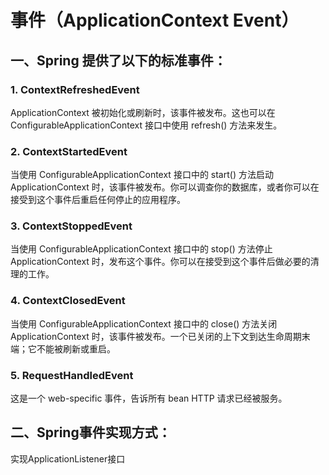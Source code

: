 # 事件（ApplicationContext Event）
## 一、Spring 提供了以下的标准事件：
### 1. ContextRefreshedEvent
  ApplicationContext 被初始化或刷新时，该事件被发布。这也可以在 ConfigurableApplicationContext 接口中使用 refresh() 方法来发生。 
### 2. ContextStartedEvent
  当使用 ConfigurableApplicationContext 接口中的 start() 方法启动 ApplicationContext 时，该事件被发布。你可以调查你的数据库，或者你可以在接受到这个事件后重启任何停止的应用程序。
### 3. ContextStoppedEvent
  当使用 ConfigurableApplicationContext 接口中的 stop() 方法停止 ApplicationContext 时，发布这个事件。你可以在接受到这个事件后做必要的清理的工作。
### 4. ContextClosedEvent
  当使用 ConfigurableApplicationContext 接口中的 close() 方法关闭 ApplicationContext 时，该事件被发布。一个已关闭的上下文到达生命周期末端；它不能被刷新或重启。
  
### 5. RequestHandledEvent
  这是一个 web-specific 事件，告诉所有 bean HTTP 请求已经被服务。
## 二、Spring事件实现方式：
实现ApplicationListener<ContextEvent>接口